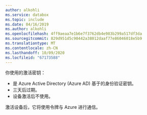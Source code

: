 ```yaml
---
author: alkohli
ms.service: databox
ms.topic: include
ms.date: 04/16/2019
ms.author: alkohli
ms.openlocfilehash: 4ff9aeaa7e1b6e7f3762db4e983b299a517df3da
ms.sourcegitcommit: 829d951d5c90442a38012daaf77e86046018e5b9
ms.translationtype: MT
ms.contentlocale: zh-CN
ms.lasthandoff: 10/09/2020
ms.locfileid: "67173588"
---
```

你使用的激活密钥：

- 是 Azure Active Directory (Azure AD) 基于的身份验证密钥。
- 三天后过期。
- 设备激活后不使用。

激活设备后，它将使用令牌与 Azure 进行通信。
